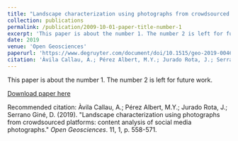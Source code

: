 ```yaml
---
title: "Landscape characterization using photographs from crowdsourced platforms: content analysis of social media photographs"
collection: publications
permalink: /publication/2009-10-01-paper-title-number-1
excerpt: 'This paper is about the number 1. The number 2 is left for future work.'
date: 2019
venue: 'Open Geosciences'
paperurl: 'https://www.degruyter.com/document/doi/10.1515/geo-2019-0046/html'
citation: 'Àvila Callau, A.; Pérez Albert, M.Y.; Jurado Rota, J.; Serrano Giné, D. (2019). &quot;Landscape characterization using photographs from crowdsourced platforms: content analysis of social media photographs.&quot; <i>Open Geosciences</i>. 11, 1, p. 558-571.'
---
```

This paper is about the number 1. The number 2 is left for future work.

[Download paper here](https://www.degruyter.com/document/doi/10.1515/geo-2019-0046/pdf)

Recommended citation: Àvila Callau, A.; Pérez Albert, M.Y.; Jurado Rota, J.; Serrano Giné, D. (2019). "Landscape characterization using photographs from crowdsourced platforms: content analysis of social media photographs." <i>Open Geosciences</i>. 11, 1, p. 558-571.
